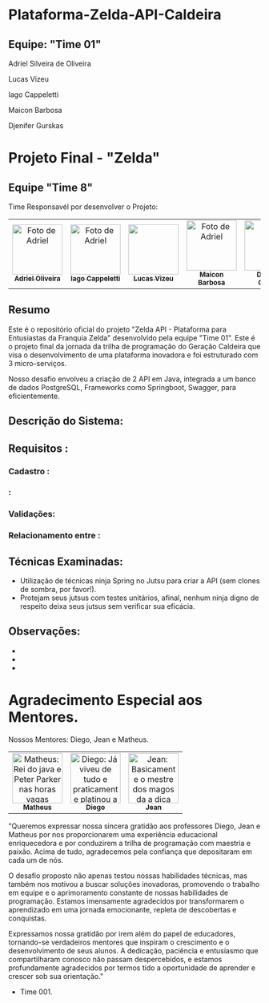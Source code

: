 # Plataforma-Zelda-API-Caldeira
<h2>Equipe: "Time 01" </h2>
<p>Adriel Silveira de Oliveira</p>
<p>Lucas Vizeu</p>
<p>Iago Cappeletti</p>
<p>Maicon Barbosa</p>
<p>Djenifer Gurskas</p>


# Projeto Final - "Zelda"

## Equipe "Time 8"


Time Responsavél por desenvolver o Projeto:

<table>
  <tr>
    <td align="center">
      <a href="#">
       <img src="https://avatars.githubusercontent.com/u/121925084?v=4" width="100px;" alt="Foto de Adriel"/><br>
        <sub>
          <b>Adriel Oliveira</b>
        </sub>
      </a>
    </td>
    <td align="center">
      <a href="#">
        <img src="https://avatars.githubusercontent.com/u/113685735?v=4" width="100px;" alt="Foto de Adriel"/><br>
        <sub>
          <b>Iago Cappeletti</b>
        </sub>
      </a>
    </td>
    <td align="center">
      <a href="#">
        <img src="https://avatars.githubusercontent.com/u/102694035?v=4" width="100px; alt="Foto de Lucas Vizeu"/><br>
        <sub>
          <b>Lucas Vizeu</b>
        </sub>
      </a>
    </td>
      <td align="center">
      <a href="#">
        <img src="" width="100px;" alt="Foto de Adriel" width="100px; alt="Foto de Maicon Barbosa"/><br>
        <sub>
          <b>Maicon Barbosa</b>
        </sub>
      </a>
    </td>
      <td align="center">
      <a href="#">
        <img src="https://avatars.githubusercontent.com/u/102686979?v=4" width="100px; alt="Djenifer Gustav"/><br>
        <sub>
          <b>Djenifer Gustav</b>
        </sub>
      </a>
    </td>
  </tr>
</table>

## Resumo

Este é o repositório oficial do projeto "Zelda API - Plataforma para Entusiastas da Franquia Zelda" desenvolvido pela equipe "Time 01". Este é o projeto final da jornada da trilha de programação do Geração Caldeira que visa o desenvolvimento de uma plataforma inovadora e foi estruturado com 3 micro-serviços.

Nosso desafio envolveu a criação de 2 API em Java, integrada a um banco de dados PostgreSQL, Frameworks como Springboot, Swagger, para eficientemente.



## Descrição do Sistema:



## Requisitos :

### Cadastro :



### :


### Validações:


### Relacionamento entre :



## Técnicas Examinadas:

- Utilização de técnicas ninja Spring no Jutsu para criar a API (sem clones de sombra, por favor!).
- Protejam seus jutsus com testes unitários, afinal, nenhum ninja digno de respeito deixa seus jutsus sem verificar sua eficácia.

## Observações:

-
-
-

# Agradecimento Especial aos Mentores.

Nossos Mentores: Diego, Jean e Matheus.

<table>
  <tr>
    <td align="center">
      <a href="#">
        <img src=https://avatars.githubusercontent.com/u/9812015?v=4 width="100px;" alt=" Matheus: Rei do java e Peter Parker nas horas vagas"/><br>
        <sub>
          <b>Matheus</b>
        </sub>
      </a>
    </td>
    <td align="center">
      <a href="#">
        <img src=https://avatars.githubusercontent.com/u/46655332?v=4 width="100px;" alt="Diego: Já viveu de tudo e praticamente platinou a vida "/><br>
        <sub>
          <b>Diego</b>
        </sub>
      </a>
    </td>
    <td align="center">
      <a href="#">
        <img src=https://media.licdn.com/dms/image/D4D03AQGvKoeWAf2Mzw/profile-displayphoto-shrink_200_200/0/1685930462169?e=1703116800&v=beta&t=xJqUsQp1cu2wMVPOXPqRth3Oybn7-YsrRzQDKJeaHBs width="100px;" alt="Jean: Basicamente o mestre dos magos da a dica mas com muitos spoilers pelo caminho"/><br>
        <sub>
          <b>Jean</b>
        </sub>
      </a>
    </td>
  </tr>
</table>

"Queremos expressar nossa sincera gratidão aos professores Diego, Jean e Matheus por nos proporcionarem uma experiência educacional enriquecedora e por conduzirem a trilha de programação com maestria e paixão. Acima de tudo, agradecemos pela confiança que depositaram em cada um de nós.

O desafio proposto não apenas testou nossas habilidades técnicas, mas também nos motivou a buscar soluções inovadoras, promovendo o trabalho em equipe e o aprimoramento constante de nossas habilidades de programação. Estamos imensamente agradecidos por transformarem o aprendizado em uma jornada emocionante, repleta de descobertas e conquistas.

Expressamos nossa gratidão por irem além do papel de educadores, tornando-se verdadeiros mentores que inspiram o crescimento e o desenvolvimento de seus alunos. A dedicação, paciência e entusiasmo que compartilharam conosco não passam despercebidos, e estamos profundamente agradecidos por termos tido a oportunidade de aprender e crescer sob sua orientação."

- Time 001.